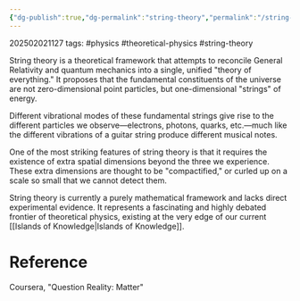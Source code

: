 ```yaml
---
{"dg-publish":true,"dg-permalink":"string-theory","permalink":"/string-theory/"}
---
```



202502021127
tags: #physics #theoretical-physics #string-theory

String theory is a theoretical framework that attempts to reconcile General Relativity and quantum mechanics into a single, unified "theory of everything." It proposes that the fundamental constituents of the universe are not zero-dimensional point particles, but one-dimensional "strings" of energy.

Different vibrational modes of these fundamental strings give rise to the different particles we observe—electrons, photons, quarks, etc.—much like the different vibrations of a guitar string produce different musical notes.

One of the most striking features of string theory is that it requires the existence of extra spatial dimensions beyond the three we experience. These extra dimensions are thought to be "compactified," or curled up on a scale so small that we cannot detect them.

String theory is currently a purely mathematical framework and lacks direct experimental evidence. It represents a fascinating and highly debated frontier of theoretical physics, existing at the very edge of our current [[Islands of Knowledge\|Islands of Knowledge]].

# Reference

Coursera, "Question Reality: Matter"
